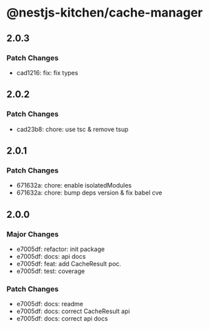 # @nestjs-kitchen/cache-manager

## 2.0.3

### Patch Changes

- cad1216: fix: fix types

## 2.0.2

### Patch Changes

- cad23b8: chore: use tsc & remove tsup

## 2.0.1

### Patch Changes

- 671632a: chore: enable isolatedModules
- 671632a: chore: bump deps version & fix babel cve

## 2.0.0

### Major Changes

- e7005df: refactor: init package
- e7005df: docs: api docs
- e7005df: feat: add CacheResult poc.
- e7005df: test: coverage

### Patch Changes

- e7005df: docs: readme
- e7005df: docs: correct CacheResult api
- e7005df: docs: correct api docs
